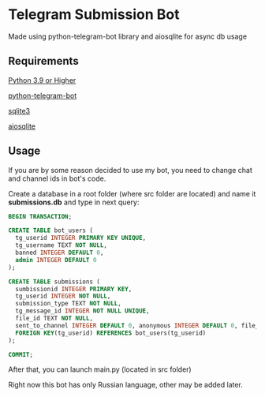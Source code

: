 # Telegram Submission Bot

Made using python-telegram-bot library and aiosqlite for async db usage


## Requirements
[Python 3.9 or Higher](https://www.python.org/downloads/)

[python-telegram-bot](https://python-telegram-bot.org/)

[sqlite3](https://www.sqlite.org/download.html)

[aiosqlite](https://github.com/omnilib/aiosqlite/tree/main)

## Usage
If you are by some reason decided to use my bot, you need to change chat and channel ids in bot's code.

Create a database in a root folder (where src folder are located) and name it **submissions.db** and type in next query:

```SQL
BEGIN TRANSACTION;

CREATE TABLE bot_users (
  tg_userid INTEGER PRIMARY KEY UNIQUE,
  tg_username TEXT NOT NULL,
  banned INTEGER DEFAULT 0,
  admin INTEGER DEFAULT 0
);

CREATE TABLE submissions (
  sumbissionid INTEGER PRIMARY KEY,
  tg_userid INTEGER NOT NULL,
  submission_type TEXT NOT NULL,
  tg_message_id INTEGER NOT NULL UNIQUE,
  file_id TEXT NOT NULL,
  sent_to_channel INTEGER DEFAULT 0, anonymous INTEGER DEFAULT 0, file_caption TEXT DEFAULT NULL,
  FOREIGN KEY(tg_userid) REFERENCES bot_users(tg_userid)
);

COMMIT;
```
After that, you can launch main.py (located in src folder)

Right now this bot has only Russian language, other may be added later.
